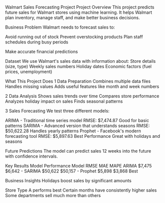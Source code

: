 Walmart Sales Forecasting Project
Project Overview
This project predicts future sales for Walmart stores using machine learning. It helps Walmart plan inventory, manage staff, and make better business decisions.

Business Problem
Walmart needs to forecast sales to:

Avoid running out of stock
Prevent overstocking products
Plan staff schedules during busy periods

Make accurate financial predictions

Dataset
We use Walmart's sales data with information about:
Store details (size, type)
Weekly sales numbers
Holiday dates
Economic factors (fuel prices, unemployment)

What This Project Does
1 Data Preparation
Combines multiple data files
Handles missing values
Adds useful features like month and week numbers

2 Data Analysis
Shows sales trends over time
Compares store performance
Analyzes holiday impact on sales
Finds seasonal patterns

3 Sales Forecasting
We test three different models:

ARIMA - Traditional time series model
RMSE: $7,474.87
Good for basic patterns
SARIMA - Advanced version that understands seasons
RMSE: $50,622.28
Handles yearly patterns
Prophet - Facebook's modern forecasting tool
RMSE: $5,897.63 Best Performance
Great with holidays and seasons

Future Predictions
The model can predict sales 12 weeks into the future with confidence intervals.

Key Results
Model Performance
Model	RMSE	MAE	MAPE
ARIMA	$7,475	$6,642	-
SARIMA	$50,622	$50,157	-
Prophet	$5,898	$3,868	Best

Business Insights
Holidays boost sales by significant amounts

Store Type A performs best
Certain months have consistently higher sales
Some departments sell much more than others
